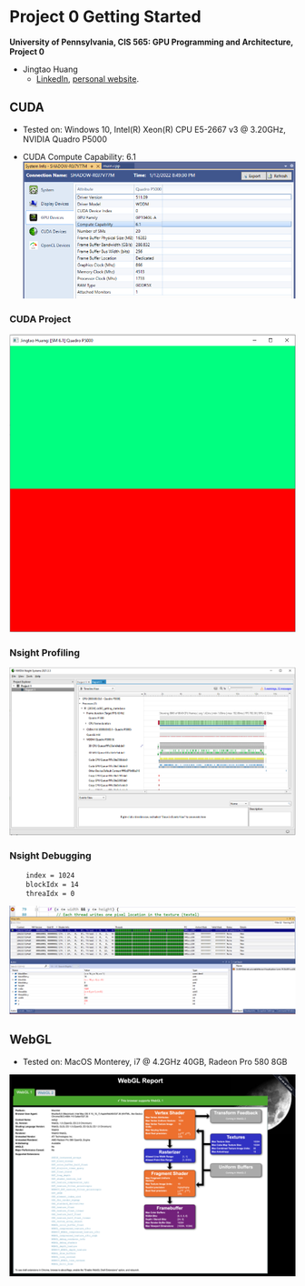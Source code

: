 Project 0 Getting Started
====================

**University of Pennsylvania, CIS 565: GPU Programming and Architecture, Project 0**

- Jingtao Huang 
  - [LinkedIn](https://www.linkedin.com/in/jingtaoh/), [personal website](https://www.jingtaoh.com/).

## CUDA
- Tested on: Windows 10, Intel(R) Xeon(R) CPU E5-2667 v3 @ 3.20GHz, NVIDIA Quadro P5000

- CUDA Compute Capability: 6.1
![Compute Capability](images/compute-capability.png)

### CUDA Project
![CUDA](images/cuda.PNG)

### Nsight Profiling
![Nsight Profiling](images/nsight-profiling.png)

### Nsight Debugging
```text
    index = 1024
    blockIdx = 14
    threaIdx = 0
```
![Nsight Debugging](images/nsight-debugging.png)

## WebGL 
- Tested on: MacOS Monterey, i7 @ 4.2GHz 40GB, Radeon Pro 580 8GB

![WebGL support](images/webGL.png)
